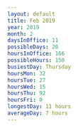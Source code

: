 ```yaml
---
layout: default
title: Feb 2019
year: 2019
month: 2
daysInOffice: 11
possibleDays: 20
hoursInOffice: 166
possibleHours: 150
busiestDay: Thursday
hoursMon: 32
hoursTue: 27
hoursWed: 15
hoursThu: 92
hoursFri: 0
longestDay: 11 hours
averageDay: 7 hours
---
```


